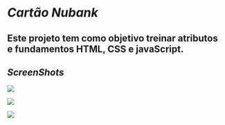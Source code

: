 # *Cartão Nubank*
## Este projeto tem como objetivo treinar atributos e fundamentos HTML, CSS e javaScript.

## _ScreenShots_

![](https://raw.githubusercontent.com/patrickluizdev/CartaoNubank/main/src/Screen.png)

![](https://raw.githubusercontent.com/patrickluizdev/CartaoNubank/main/src/Screen1.png)

![](https://raw.githubusercontent.com/patrickluizdev/CartaoNubank/main/src/Screen2.png)

![]()
